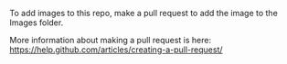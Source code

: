 To add images to this repo, make a pull request to add the image to the Images folder. 

More information about making a pull request is here: https://help.github.com/articles/creating-a-pull-request/
